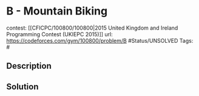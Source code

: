# B - Mountain Biking

contest: [[CFICPC/100800/100800|2015 United Kingdom and Ireland Programming Contest (UKIEPC 2015)]]
url: https://codeforces.com/gym/100800/problem/B
#Status/UNSOLVED
Tags: #

## Description

## Solution

